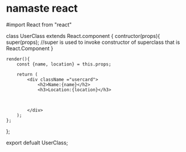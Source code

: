 # namaste react
#import React from "react" 

class UserClass extends React.component {
    contructor(props){
        super(props);                     //super is used to invoke constructor of superclass that is React.Component
    }

    render(){
        const {name, location} = this.props;

        return (
            <div className ="usercard">
                <h2>Name:{name}</h2>
                <h3>Location:{location}</h3>

            
            
            </div>
        );
    };
};

export defualt UserClass; 